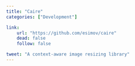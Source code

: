 ```yaml
---
title: "Caire"
categories: ["Development"]

link:
    url: "https://github.com/esimov/caire"
    dead: false
    follow: false

tweet: "A context-aware image resizing library"
---
```

